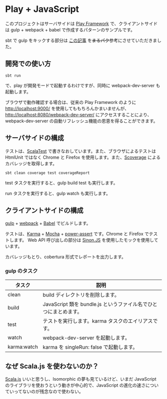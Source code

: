 Play + JavaScript
=================

このプロジェクトはサーバサイドは [Play Framework](https://www.playframework.com/) で、クライアントサイドは
gulp + webpack + babel で作成するパターンのサンプルです。

sbt で gulp をキックする部分は [この記事](http://qiita.com/mmizutani/items/9def492ea7bbfb35a57a) を~~まるパク~~参考にさせていただきました。


開発での使い方
--------------

    sbt run

で、play が開発モードで起動するわけですが、同時に webpack-dev-server も起動します。

ブラウザで動作確認する場合は、従来の Play Framework のように [http://localhost:9000/](http://localhost:9000/)
を使用してももちろんかまいませんが、[http://localhost:8080/webpack-dev-server/](http://localhost:8080/webpack-dev-server/)
にアクセスすることにより、webpack-dev-server の自動リフレッシュ機能の恩恵を得ることができます。


サーバサイドの構成
------------------

テストは、[ScalaTest](http://www.scalatest.org/) で書きなおしています。また、ブラウザによるテストは HtmlUnit ではなく Chrome と Firefox
を使用します。また、[Scoverage](http://scoverage.org/) によるカバレッジを取得します。

    sbt clean coverage test coverageReport

test タスクを実行すると、gulp build test も実行します。

run タスクを実行すると、gulp watch も実行します。


クライアントサイドの構成
------------------------

[gulp](http://gulpjs.com/) + [webpack](https://webpack.github.io/) + [Babel](https://babeljs.io/) でビルドします。

テストは、[Karma](https://karma-runner.github.io/) + [Mocha](https://mochajs.org/) +
[power-assert](https://github.com/power-assert-js/power-assert) です。Chrome と Firefox でテストします。
Web API 呼び出しの部分は [Sinon.JS](http://sinonjs.org/) を使用したモックを使用しています。

カバレッジもとり、cobertura 形式でレポートを出力します。

### gulp のタスク

|タスク     |説明                                                             |
|-----------|-----------------------------------------------------------------|
|clean      |build ディレクトリを削除します。                                 |
|build      |JavaScript 類を bundle.js というファイル名でひとつにまとめます。 |
|test       |テストを実行します。karma タスクのエイリアスです。               |
|watch      |webpack-dev-server を起動します。                                |
|karma:watch|karma を singleRun: false で起動します。                         |


なぜ Scala.js を使わないのか？
------------------------------

[Scala.js](http://www.scala-js.org/) いいと思うし、Isomorphic の夢も見ているけど、いまだ JavaScript
のライブラリを使おうという動きが中心的で、JavaScript の進化の速さについていってないのが残念なので使わない。
